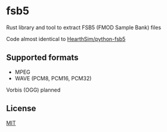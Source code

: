 # fsb5

Rust library and tool to extract FSB5 (FMOD Sample Bank) files

Code almost identical to [HearthSim/python-fsb5](https://github.com/HearthSim/python-fsb5)

## Supported formats

* MPEG
* WAVE (PCM8, PCM16, PCM32)

Vorbis (OGG) planned

## License

[MIT](../LICENSE)
